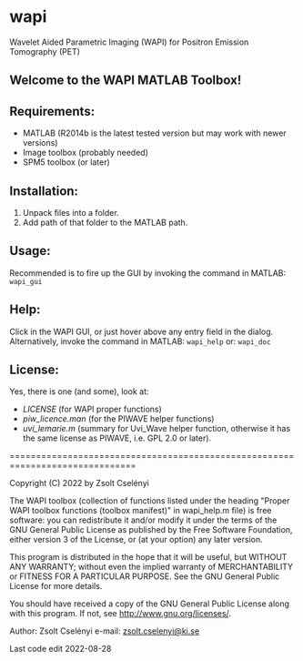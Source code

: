 # wapi
Wavelet Aided Parametric Imaging (WAPI) for Positron Emission Tomography (PET)

Welcome to the WAPI MATLAB Toolbox!
----------------------------

Requirements:
-------------
- MATLAB (R2014b is the latest tested version but may work with newer versions)
- Image toolbox (probably needed)
- SPM5 toolbox (or later)

Installation:
-------------
1. Unpack files into a folder.
2. Add path of that folder to the MATLAB path.

Usage:
------
Recommended is to fire up the GUI by invoking the command in MATLAB:
`wapi_gui`

Help:
-----
Click in the WAPI GUI, or just hover above any entry field in the dialog. 
Alternatively, invoke the command in MATLAB:
`wapi_help`
or:
`wapi_doc`

License:
--------
Yes, there is one (and some), look at:
- *LICENSE*                        (for WAPI proper functions)
- *piw_licence.man*                (for the PIWAVE helper functions)
- *uvi_lemarie.m*                  (summary for Uvi_Wave helper function, 
                               otherwise it has the same license as PIWAVE, 
							   i.e. GPL 2.0 or later).

==============================================================================

Copyright (C) 2022 by Zsolt Cselényi

The WAPI toolbox (collection of functions listed under the heading
"Proper WAPI toolbox functions (toolbox manifest)" in wapi_help.m
file) is free software: you can redistribute it and/or modify it
under the terms of the GNU General Public License as published by the
Free Software Foundation, either version 3 of the License, or (at
your option) any later version.
 
This program is distributed in the hope that it will be useful,
but WITHOUT ANY WARRANTY; without even the implied warranty of
MERCHANTABILITY or FITNESS FOR A PARTICULAR PURPOSE.  See the
GNU General Public License for more details.
 
You should have received a copy of the GNU General Public License
along with this program.  If not, see <http://www.gnu.org/licenses/>.

Author: Zsolt Cselényi
e-mail: zsolt.cselenyi@ki.se

Last code edit 2022-08-28
